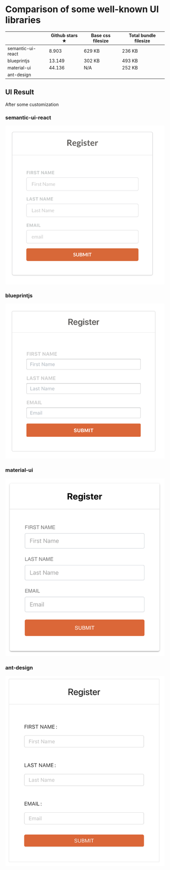 # Comparison of some well-known UI libraries

|                  |Github stars ★|Base css filesize|Total bundle filesize|
|------------------|--------------|-----------------|---------------------|
| semantic-ui-react| 8.903        | 629 KB          | 236 KB              |
| blueprintjs      | 13.149       | 302 KB          | 493 KB              |
| material-ui      | 44.136       | N/A             | 252 KB              |
| ant-design       |



## UI Result
After some customization

### semantic-ui-react
![semantic-ui-react](img/semantic-ui-react.png)

### blueprintjs
![blueprintjs](img/blueprintjs.png)

### material-ui
![material-ui](img/material-ui.png)

### ant-design
![ant-design](img/ant-design.png)